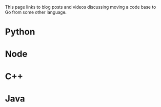 This page links to blog posts and videos discussing moving a code base to Go from some other language.

# Python

# Node

# C++

# Java

